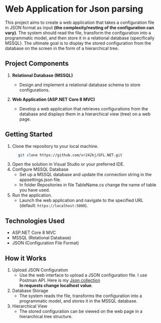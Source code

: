 
# Web Application for Json parsing

This project aims to create a web application that takes a configuration file in JSON format as input **(the complexity/nesting of the configuration can vary)**. The system should read the file, transform the configuration into a programmatic model, and then store it in a relational database (specifically MSSQL). The ultimate goal is to display the stored configuration from the database on the screen in the form of a hierarchical tree.

## Project Components

1. **Relational Database (MSSQL)**
   - Design and implement a relational database schema to store configurations.

2. **Web Application (ASP.NET Core 8 MVC)**
   - Develop a web application that retrieves configurations from the database and displays them in a hierarchical view (tree) on a web page.
## Getting Started
1.  Clone the repository to your local machine.
```bash
      git clone https://github.com/vr242kj/GFL.NET.git
```
3.  Open the solution in Visual Studio or your preferred IDE.
4.  Configure MSSQL Database
      - Set up a MSSQL database and update the connection string in the appsettings.json file.
      - In folder Repositories in file TableName.cs change the name of table you have used.
5.  Run the application.
      - Launch the web application and navigate to the specified URL (default: `https://localhost:5000`).
## Technologies Used
- ASP.NET Core 8 MVC
- MSSQL (Relational Database)
- JSON (Configuration File Format)
## How it Works
1. Upload JSON Configuration
   - Use the web interface to upload a JSON configuration file. I use Postman API. Here is my [Json collection](https://www.postman.com/aerospace-astronomer-15181326/workspace/library-postman/collection/15327265-658037de-857e-4988-b07d-88b38e522410?action=share&creator=15327265&active-environment=15327265-2bba51c3-b3f0-423b-98ea-d90559a57456)\
     **In requests change localhost value**.
2. Database Storage
   - The system reads the file, transforms the configuration into a programmatic model, and stores it in the MSSQL database.
3. Hierarchical View
   - The stored configuration can be viewed on the web page in a hierarchical tree structure.
